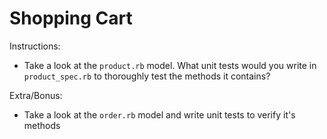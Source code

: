 # Shopping Cart

Instructions:

* Take a look at the `product.rb` model. What unit tests would you write in `product_spec.rb` to thoroughly test the methods it contains?

Extra/Bonus:

* Take a look at the `order.rb` model and write unit tests to verify it's methods

